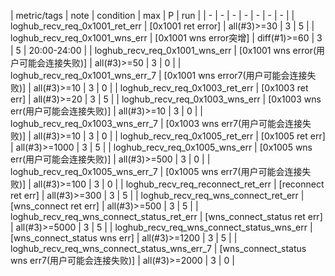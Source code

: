 | metric/tags | note | condition | max | P | run | 
| - | - | - | - | - | - | - |
| loghub_recv_req_0x1001_ret_err | [0x1001 ret error] | all(#3)>=30 | 3 | 5 |
| loghub_recv_req_0x1001_wns_err | [0x1001 wns error突增] | diff(#1)>=60 | 3 | 5 | 20:00-24:00 |
| loghub_recv_req_0x1001_wns_err | [0x1001 wns error(用户可能会连接失败)] | all(#3)>=50 | 3 | 0 |
| loghub_recv_req_0x1001_wns_err_7 | [0x1001 wns error7(用户可能会连接失败)] | all(#3)>=10 | 3 | 0 |
| loghub_recv_req_0x1003_ret_err | [0x1003 ret err] | all(#3)>=20 | 3 | 5 |
| loghub_recv_req_0x1003_wns_err | [0x1003 wns err(用户可能会连接失败)] | all(#3)>=10 | 3 | 0 |
| loghub_recv_req_0x1003_wns_err_7 | [0x1003 wns err7(用户可能会连接失败)] | all(#3)>=10 | 3 | 0 |
| loghub_recv_req_0x1005_ret_err | [0x1005 ret err] | all(#3)>=1000 | 3 | 5 |
| loghub_recv_req_0x1005_wns_err | [0x1005 wns err(用户可能会连接失败)] | all(#3)>=500 | 3 | 0 |
| loghub_recv_req_0x1005_wns_err_7 | [0x1005 wns err7(用户可能会连接失败)] | all(#3)>=100 | 3 | 0 |
| loghub_recv_req_reconnect_ret_err | [reconnect ret err] | all(#3)>=300 | 3 | 5 |
| loghub_recv_req_wns_connect_ret_err | [wns_connect ret err] | all(#3)>=500 | 3 | 5 |
| loghub_recv_req_wns_connect_status_ret_err | [wns_connect_status ret err] | all(#3)>=5000 | 3 | 5 |
| loghub_recv_req_wns_connect_status_wns_err | [wns_connect_status wns err] | all(#3)>=1200 | 3 | 5 |
| loghub_recv_req_wns_connect_status_wns_err_7 | [wns_connect_status wns err7(用户可能会连接失败)] | all(#3)>=2000 | 3 | 0 |

